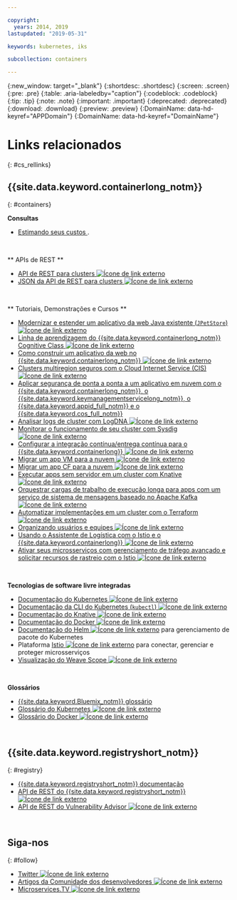 ```yaml
---

copyright:
  years: 2014, 2019
lastupdated: "2019-05-31"

keywords: kubernetes, iks

subcollection: containers

---
```


{:new_window: target="_blank"}
{:shortdesc: .shortdesc}
{:screen: .screen}
{:pre: .pre}
{:table: .aria-labeledby="caption"}
{:codeblock: .codeblock}
{:tip: .tip}
{:note: .note}
{:important: .important}
{:deprecated: .deprecated}
{:download: .download}
{:preview: .preview}
{:DomainName: data-hd-keyref="APPDomain"}
{:DomainName: data-hd-keyref="DomainName"}



# Links relacionados
{: #cs_rellinks}

## {{site.data.keyword.containerlong_notm}}
{: #containers}

**Consultas**

- [ Estimando seus custos ](/docs/billing-usage?topic=billing-usage-cost#cost).

<br />


** APIs de REST **

- [API de REST para clusters
![Ícone de link externo](../icons/launch-glyph.svg "Ícone de link externo")](https://containers.cloud.ibm.com/global/swagger-global-api/)
- [JSON da API de REST para clusters ![Ícone de link externo](../icons/launch-glyph.svg "Ícone de link externo")](https://containers.cloud.ibm.com/global/swagger-global-api/swagger.json)

<br />


** Tutoriais, Demonstrações e Cursos **

- [Modernizar e estender um aplicativo da web Java existente (`JPetStore`) ![Ícone de link externo](../icons/launch-glyph.svg "Ícone de link externo")](https://github.com/IBM-Cloud/jpetstore-kubernetes)
- [Linha de aprendizagem do {{site.data.keyword.containerlong_notm}} Cognitive Class ![Ícone de link externo](../icons/launch-glyph.svg "Ícone de link externo")](https://cognitiveclass.ai/learn/containers-k8s-and-istio-on-ibm-cloud/)
- [Como construir um aplicativo da web no {{site.data.keyword.containerlong_notm}} ![Ícone de link externo](../icons/launch-glyph.svg "Ícone de link externo")](/docs/tutorials?topic=solution-tutorials-scalable-webapp-kubernetes#scalable-webapp-kubernetes)
- [Clusters multiregion seguros com o Cloud Internet Service (CIS) ![Ícone de link externo](../icons/launch-glyph.svg "Ícone de link externo")](/docs/tutorials?topic=solution-tutorials-multi-region-k8s-cis#multi-region-k8s-cis)
- [Aplicar segurança de ponta a ponta a um aplicativo em nuvem com o {{site.data.keyword.containerlong_notm}}, o {{site.data.keyword.keymanagementservicelong_notm}}, o {{site.data.keyword.appid_full_notm}} e o {{site.data.keyword.cos_full_notm}}](/docs/tutorials?topic=solution-tutorials-cloud-e2e-security#cloud-e2e-security)
- [Analisar logs de cluster com LogDNA ![Ícone de link externo](../icons/launch-glyph.svg "Ícone de link externo")](/docs/services/Log-Analysis-with-LogDNA?topic=LogDNA-kube#kube)
- [Monitorar o funcionamento de seu cluster com Sysdig ![Ícone de link externo](../icons/launch-glyph.svg "Ícone de link externo")](/docs/services/Monitoring-with-Sysdig?topic=Sysdig-kubernetes_cluster#kubernetes_cluster)
- [Configurar a integração contínua/entrega contínua para o {{site.data.keyword.containerlong}} ![Ícone de link externo](../icons/launch-glyph.svg "Ícone de link externo")](/docs/tutorials?topic=solution-tutorials-continuous-deployment-to-kubernetes#continuous-deployment-to-kubernetes)
- [Migrar um app VM para a nuvem ![Ícone de link externo](../icons/launch-glyph.svg "Ícone de link externo")](/docs/tutorials?topic=solution-tutorials-vm-to-containers-and-kubernetes#vm-to-containers-and-kubernetes)
- [ Migrar um app CF para a nuvem ![Ícone de link externo](../icons/launch-glyph.svg "Ícone de link externo")](/docs/containers?topic=containers-cf_tutorial#cf_tutorial)
- [Executar apps sem servidor em um cluster com Knative ![Ícone de link externo](../icons/launch-glyph.svg "Ícone de link externo")](/docs/containers?topic=containers-serverless-apps-knative)
- [Orquestrar cargas de trabalho de execução longa para apps com um serviço de sistema de mensagens baseado no Apache Kafka ![Ícone de link externo](../icons/launch-glyph.svg "Ícone de link externo")](/docs/tutorials?topic=solution-tutorials-pub-sub-object-storage#pub-sub-object-storage)
- [Automatizar implementações em um cluster com o Terraform ![Ícone de link externo](../icons/launch-glyph.svg "Ícone de link externo")](/docs/tutorials?topic=solution-tutorials-plan-create-update-deployments#plan-create-update-deployments)
- [Organizando usuários e equipes ![Ícone de link externo](../icons/launch-glyph.svg "Ícone de link externo")](/docs/tutorials?topic=solution-tutorials-users-teams-applications#users-teams-applications)
- [Usando o Assistente de Logística com o Istio e o {{site.data.keyword.containerlong}} ![Ícone de link externo](../icons/launch-glyph.svg "Ícone de link externo")](https://github.com/IBM-Cloud/logistics-wizard-kubernetes)
- [Ativar seus microsserviços com gerenciamento de tráfego avançado e solicitar recursos de rastreio com o Istio ![Ícone de link externo](../icons/launch-glyph.svg "Ícone de link externo")](https://developer.ibm.com/code/patterns/manage-microservices-traffic-using-istio/)

<br />


**Tecnologias de software livre integradas**

- [Documentação do Kubernetes ![Ícone de link externo](../icons/launch-glyph.svg "Ícone de link externo")](https://kubernetes.io/)
- [Documentação da CLI do Kubernetes (`kubectl`) ![Ícone de link externo](../icons/launch-glyph.svg "Ícone de link externo")](https://kubectl.docs.kubernetes.io/)
- [Documentação do Knative ![Ícone de link externo](../icons/launch-glyph.svg "Ícone de link externo")](https://github.com/knative/docs)
- [Documentação do Docker ![Ícone de link externo](../icons/launch-glyph.svg "Ícone de link externo")](https://docs.docker.com/engine/)
- <a href="https://docs.helm.sh/helm/" target="_blank">Documentação do Helm <img src="../icons/launch-glyph.svg" alt="Ícone de link externo"></a> para gerenciamento de pacote do Kubernetes
- Plataforma [Istio ![Ícone de link externo](../icons/launch-glyph.svg "Ícone de link externo")](https://istio.io/) para conectar, gerenciar e proteger microsserviços
- [Visualização do Weave Scope ![Ícone de link externo](../icons/launch-glyph.svg "Ícone de link externo")](https://www.weave.works/oss/scope/)

<br />


**Glossários**

- [{{site.data.keyword.Bluemix_notm}} glossário](/docs/overview/glossary?topic=overview-glossary#glossary)
- [Glossário do Kubernetes ![Ícone de link externo](../icons/launch-glyph.svg "Ícone de link externo")](https://kubernetes.io/docs/reference/glossary/?fundamental=true)
- [Glossário do Docker ![Ícone de link externo](../icons/launch-glyph.svg "Ícone de link externo")](https://docs.docker.com/glossary/)

<br />


## {{site.data.keyword.registryshort_notm}}
{: #registry}

- [{{site.data.keyword.registryshort_notm}} documentação](/docs/services/Registry?topic=registry-getting-started)
- [API de REST do {{site.data.keyword.registryshort_notm}} ![Ícone de link externo](../icons/launch-glyph.svg "Ícone de link externo")](https://{DomainName}/apidocs/container-registry)
- [API de REST do Vulnerability Advisor ![Ícone de link externo](../icons/launch-glyph.svg "Ícone de link externo")](https://{DomainName}/apidocs/container-registry/va)

<br />


## Siga-nos
{: #follow}

- [Twitter ![Ícone de link externo](../icons/launch-glyph.svg "Ícone de link externo")](https://twitter.com/hashtag/IKS)
- [Artigos da Comunidade dos desenvolvedores ![Ícone de link externo](../icons/launch-glyph.svg "Ícone de link externo")](https://www.ibm.com/blogs/bluemix/tag/containers/)
- [Microservices.TV ![Ícone de link externo](../icons/launch-glyph.svg "Ícone de link externo")](https://developer.ibm.com/tv/microservices/)

<br />

